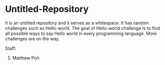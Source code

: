 # Untitled-Repository
It is an untitled repository and it serves as a whitespace.
It has random challenges such as Hello-world.
The goal of Hello-world challenge is to find all possible ways to say Hello world in every programming language.
More challenges are on the way.

Staff:
1. Matthew Poh
